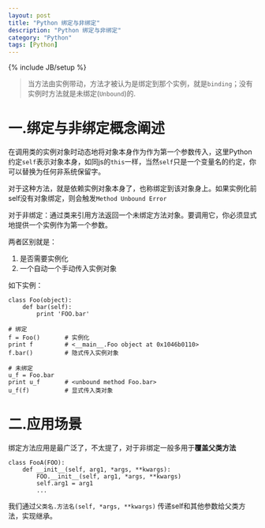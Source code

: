 ```yaml
---
layout: post
title: "Python 绑定与非绑定"
description: "Python 绑定与非绑定"
category: "Python"
tags: [Python]
---
```

{% include JB/setup %}

<blockquote>
  <p>当方法由实例带动，方法才被认为是绑定到那个实例，就是<code>binding</code>；没有实例时方法就是未绑定(<code>Unbound</code>)的.</p>
</blockquote>

<h1>一.绑定与非绑定概念阐述</h1>

<p>在调用类的实例对象时动态地将对象本身作为作为第一个参数传入，这里Python约定<code>self</code>表示对象本身，如同js的<code>this</code>一样，当然<code>self</code>只是一个变量名的约定，你可以替换为任何非系统保留字。</p>

<p>对于这种方法，就是依赖实例对象本身了，也称绑定到该对象身上。如果实例化前self没有对象绑定，则会触发<code>Method Unbound Error</code></p>

<p>对于非绑定：通过类来引用方法返回一个未绑定方法对象。要调用它，你必须显式地提供一个实例作为第一个参数。</p>

<p>两者区别就是：</p>

<ol>
<li>是否需要实例化</li>
<li>一个自动一个手动传入实例对象</li>
</ol>

<p>如下实例：</p>

<pre><code>class Foo(object):
    def bar(self):
        print 'FOO.bar'

# 绑定
f = Foo()       # 实例化
print f         # &lt;__main__.Foo object at 0x1046b0110&gt;
f.bar()         # 隐式传入实例对象

# 未绑定
u_f = Foo.bar
print u_f       # &lt;unbound method Foo.bar&gt;
u_f(f)          # 显式传入类对象
</code></pre>

<h1>二.应用场景</h1>

<p>绑定方法应用是最广泛了，不太提了，对于非绑定一般多用于<strong>覆盖父类方法</strong></p>

<pre><code>class FooA(FOO):
    def __init__(self, arg1, *args, **kwargs):
        FOO.__init__(self, arg1, *args, **kwargs)
        self.arg1 = arg1
        ...
</code></pre>

<p>我们通过<code>父类名.方法名(self, *args, **kwargs)</code> 传递self和其他参数给父类方法，实现继承。</p>
